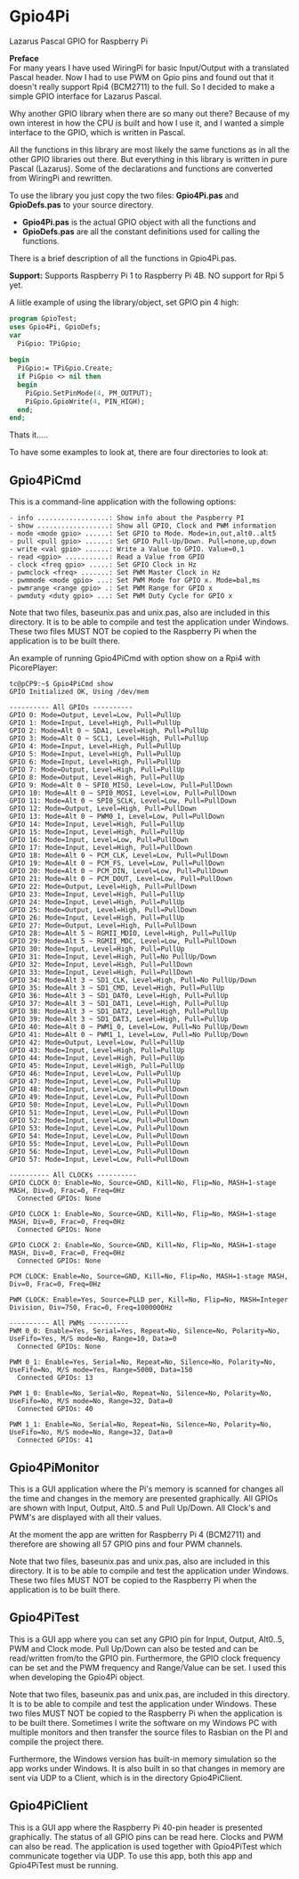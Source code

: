 # Gpio4Pi
 Lazarus Pascal GPIO for Raspberry Pi

**Preface**</BR>
For many years I have used WiringPi for basic Input/Output with a translated Pascal header.
Now I had to use PWM on Gpio pins and found out that it doesn't really support Rpi4 (BCM2711) to the full.
So I decided to make a simple GPIO interface for Lazarus Pascal.

Why another GPIO library when there are so many out there?
Because of my own interest in how the CPU is built and how I use it,
and I wanted a simple interface to the GPIO, which is written in Pascal.

All the functions in this library are most likely the same functions as in all the other GPIO libraries out there.
But everything in this library is written in pure Pascal (Lazarus).
Some of the declarations and functions are converted from WiringPi and rewritten.

To use the library you just copy the two files: **Gpio4Pi.pas** and **GpioDefs.pas** to your source directory.
- **Gpio4Pi.pas** is the actual GPIO object with all the functions and
- **GpioDefs.pas** are all the constant definitions used for calling the functions.

There is a brief description of all the functions in Gpio4Pi.pas.

**Support:** Supports Raspberry Pi 1 to Raspberry Pi 4B. NO support for Rpi 5 yet.

A liitle example of using the library/object, set GPIO pin 4 high:

```pas
program GpioTest;
uses Gpio4Pi, GpioDefs;
var
  PiGpio: TPiGpio;
  
begin
  PiGpio:= TPiGpio.Create;
  if PiGpio <> nil then
  begin
    PiGpio.SetPinMode(4, PM_OUTPUT);
    PiGpio.GpioWrite(4, PIN_HIGH);
  end;
end;
```

Thats it.....

To have some examples to look at, there are four directories to look at:

## Gpio4PiCmd
This is a command-line application with the following options:
```
- info ..................: Show info about the Paspberry PI
- show ..................: Show all GPIO, Clock and PWM information
- mode <mode gpio> ......: Set GPIO to Mode. Mode=in,out,alt0..alt5
- pull <pull gpio> ......: Set GPIO Pull-Up/Down. Pull=none,up,down
- write <val gpio> ......: Write a Value to GPIO. Value=0,1
- read <gpio> ...........: Read a Value from GPIO
- clock <freq gpio> .....: Set GPIO Clock in Hz
- pwmclock <freq> .......: Set PWM Master Clock in Hz
- pwmmode <mode gpio> ...: Set PWM Mode for GPIO x. Mode=bal,ms
- pwmrange <range gpio> .: Set PWM Range for GPIO x
- pwmduty <duty gpio> ...: Set PWM Duty Cycle for GPIO x
```

Note that two files, baseunix.pas and unix.pas, also are included in this directory. 
It is to be able to compile and test the application under Windows. 
These two files MUST NOT be copied to the Raspberry Pi when the application is to be built there.

An example of running Gpio4PiCmd with option show on a Rpi4 with PicorePlayer:
```
tc@pCP9:~$ Gpio4PiCmd show
GPIO Initialized OK, Using /dev/mem

---------- All GPIOs ----------
GPIO 0: Mode=Output, Level=Low, Pull=PullUp
GPIO 1: Mode=Input, Level=High, Pull=PullUp
GPIO 2: Mode=Alt 0 ~ SDA1, Level=High, Pull=PullUp
GPIO 3: Mode=Alt 0 ~ SCL1, Level=High, Pull=PullUp
GPIO 4: Mode=Input, Level=High, Pull=PullUp
GPIO 5: Mode=Input, Level=High, Pull=PullUp
GPIO 6: Mode=Input, Level=High, Pull=PullUp
GPIO 7: Mode=Output, Level=High, Pull=PullUp
GPIO 8: Mode=Output, Level=High, Pull=PullUp
GPIO 9: Mode=Alt 0 ~ SPI0_MISO, Level=Low, Pull=PullDown
GPIO 10: Mode=Alt 0 ~ SPI0_MOSI, Level=Low, Pull=PullDown
GPIO 11: Mode=Alt 0 ~ SPI0_SCLK, Level=Low, Pull=PullDown
GPIO 12: Mode=Output, Level=High, Pull=PullDown
GPIO 13: Mode=Alt 0 ~ PWM0_1, Level=Low, Pull=PullDown
GPIO 14: Mode=Input, Level=High, Pull=PullUp
GPIO 15: Mode=Input, Level=High, Pull=PullUp
GPIO 16: Mode=Input, Level=Low, Pull=PullDown
GPIO 17: Mode=Input, Level=High, Pull=PullDown
GPIO 18: Mode=Alt 0 ~ PCM_CLK, Level=Low, Pull=PullDown
GPIO 19: Mode=Alt 0 ~ PCM_FS, Level=Low, Pull=PullDown
GPIO 20: Mode=Alt 0 ~ PCM_DIN, Level=Low, Pull=PullDown
GPIO 21: Mode=Alt 0 ~ PCM_DOUT, Level=Low, Pull=PullDown
GPIO 22: Mode=Output, Level=High, Pull=PullDown
GPIO 23: Mode=Input, Level=High, Pull=PullUp
GPIO 24: Mode=Input, Level=High, Pull=PullUp
GPIO 25: Mode=Output, Level=High, Pull=PullDown
GPIO 26: Mode=Input, Level=High, Pull=PullUp
GPIO 27: Mode=Output, Level=High, Pull=PullDown
GPIO 28: Mode=Alt 5 ~ RGMII_MDIO, Level=High, Pull=PullUp
GPIO 29: Mode=Alt 5 ~ RGMII_MDC, Level=Low, Pull=PullDown
GPIO 30: Mode=Input, Level=High, Pull=PullUp
GPIO 31: Mode=Input, Level=High, Pull=No PullUp/Down
GPIO 32: Mode=Input, Level=High, Pull=PullDown
GPIO 33: Mode=Input, Level=High, Pull=PullDown
GPIO 34: Mode=Alt 3 ~ SD1_CLK, Level=High, Pull=No PullUp/Down
GPIO 35: Mode=Alt 3 ~ SD1_CMD, Level=High, Pull=PullUp
GPIO 36: Mode=Alt 3 ~ SD1_DAT0, Level=High, Pull=PullUp
GPIO 37: Mode=Alt 3 ~ SD1_DAT1, Level=High, Pull=PullUp
GPIO 38: Mode=Alt 3 ~ SD1_DAT2, Level=High, Pull=PullUp
GPIO 39: Mode=Alt 3 ~ SD1_DAT3, Level=High, Pull=PullUp
GPIO 40: Mode=Alt 0 ~ PWM1_0, Level=Low, Pull=No PullUp/Down
GPIO 41: Mode=Alt 0 ~ PWM1_1, Level=Low, Pull=No PullUp/Down
GPIO 42: Mode=Output, Level=Low, Pull=PullUp
GPIO 43: Mode=Input, Level=High, Pull=PullUp
GPIO 44: Mode=Input, Level=High, Pull=PullUp
GPIO 45: Mode=Input, Level=High, Pull=PullUp
GPIO 46: Mode=Input, Level=Low, Pull=PullUp
GPIO 47: Mode=Input, Level=Low, Pull=PullUp
GPIO 48: Mode=Input, Level=Low, Pull=PullDown
GPIO 49: Mode=Input, Level=Low, Pull=PullDown
GPIO 50: Mode=Input, Level=Low, Pull=PullDown
GPIO 51: Mode=Input, Level=Low, Pull=PullDown
GPIO 52: Mode=Input, Level=Low, Pull=PullDown
GPIO 53: Mode=Input, Level=Low, Pull=PullDown
GPIO 54: Mode=Input, Level=Low, Pull=PullDown
GPIO 55: Mode=Input, Level=Low, Pull=PullDown
GPIO 56: Mode=Input, Level=Low, Pull=PullDown
GPIO 57: Mode=Input, Level=Low, Pull=PullDown

---------- All CLOCKs ----------
GPIO CLOCK 0: Enable=No, Source=GND, Kill=No, Flip=No, MASH=1-stage MASH, Div=0, Frac=0, Freq=0Hz
  Connected GPIOs: None

GPIO CLOCK 1: Enable=No, Source=GND, Kill=No, Flip=No, MASH=1-stage MASH, Div=0, Frac=0, Freq=0Hz
  Connected GPIOs: None

GPIO CLOCK 2: Enable=No, Source=GND, Kill=No, Flip=No, MASH=1-stage MASH, Div=0, Frac=0, Freq=0Hz
  Connected GPIOs: None

PCM CLOCK: Enable=No, Source=GND, Kill=No, Flip=No, MASH=1-stage MASH, Div=0, Frac=0, Freq=0Hz

PWM CLOCK: Enable=Yes, Source=PLLD per, Kill=No, Flip=No, MASH=Integer Division, Div=750, Frac=0, Freq=1000000Hz

---------- All PWMs ----------
PWM 0_0: Enable=Yes, Serial=Yes, Repeat=No, Silence=No, Polarity=No, UseFifo=Yes, M/S mode=No, Range=10, Data=0
  Connected GPIOs: None

PWM 0_1: Enable=Yes, Serial=No, Repeat=No, Silence=No, Polarity=No, UseFifo=No, M/S mode=Yes, Range=5000, Data=150
  Connected GPIOs: 13

PWM 1_0: Enable=No, Serial=No, Repeat=No, Silence=No, Polarity=No, UseFifo=No, M/S mode=No, Range=32, Data=0
  Connected GPIOs: 40

PWM 1_1: Enable=No, Serial=No, Repeat=No, Silence=No, Polarity=No, UseFifo=No, M/S mode=No, Range=32, Data=0
  Connected GPIOs: 41
```

## Gpio4PiMonitor
This is a GUI application where the Pi's memory is scanned for changes all the time
and changes in the memory are presented graphically.
All GPIOs are shown with Input, Output, Alt0..5 and Pull Up/Down.
All Clock's and PWM's are displayed with all their values.

At the moment the app are written for Raspberry Pi 4 (BCM2711) and therefore are showing all 57 GPIO pins and four PWM channels.

Note that two files, baseunix.pas and unix.pas, also are included in this directory. 
It is to be able to compile and test the application under Windows. 
These two files MUST NOT be copied to the Raspberry Pi when the application is to be built there.

## Gpio4PiTest
This is a GUI app where you can set any GPIO pin for Input, Output, Alt0..5, PWM and Clock mode.
Pull Up/Down can also be tested and can be read/written from/to the GPIO pin. 
Furthermore, the GPIO clock frequency can be set and the PWM frequency and Range/Value can be set.
I used this when developing the Gpio4Pi object.

Note that two files, baseunix.pas and unix.pas, are included in this directory. 
It is to be able to compile and test the application under Windows. 
These two files MUST NOT be copied to the Raspberry Pi when the application is to be built there.
Sometimes I write the software on my Windows PC with multiple monitors and then transfer
the source files to Rasbian on the PI and compile the project there.

Furthermore, the Windows version has built-in memory simulation so the app works under Windows.
It is also built in so that changes in memory are sent via UDP to a Client,
which is in the directory Gpio4PiClient.

## Gpio4PiClient
This is a GUI app where the Raspberry Pi 40-pin header is presented graphically.
The status of all GPIO pins can be read here.
Clocks and PWM can also be read.
The application is used together with Gpio4PiTest which communicate together via UDP.
To use this app, both this app and Gpio4PiTest must be running.
